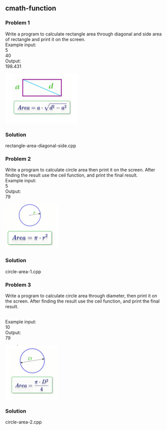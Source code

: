 ## cmath-function

<h3>Problem 1</h3>
<p>
 Write a program to calculate rectangle area through diagonal and side area of
rectangle and print it on the screen.
<br>Example input:
<br>5
<br>40
<br>Output:
<br>198.431
</p>
<img src = "problem1.PNG" alt = "problem 1">
<h3>Solution</h3>
<p>rectangle-area-diagonal-side.cpp</p>

<h3>Problem 2</h3>
<p>
Write a program to calculate circle area then print it on the screen. After finding the result use the ceil function, and print the final
result.
<br>Example input:
<br>5
<br>Output:
<br>79
</p>
<img src = "problem2.PNG" alt = "problem 2">
<h3>Solution</h3>
<p>circle-area-1.cpp</p>
<h3>Problem 3</h3>
<p>
Write a program to calculate circle area through diameter, then print it on the
screen. After finding the result use the ceil function, and print the final
result.

<br>Example input:
<br>10
<br>Output:
<br>79

</p>
<img src = "problem3.PNG" alt = "problem 3">
<h3>Solution</h3>
<p>circle-area-2.cpp</p>
